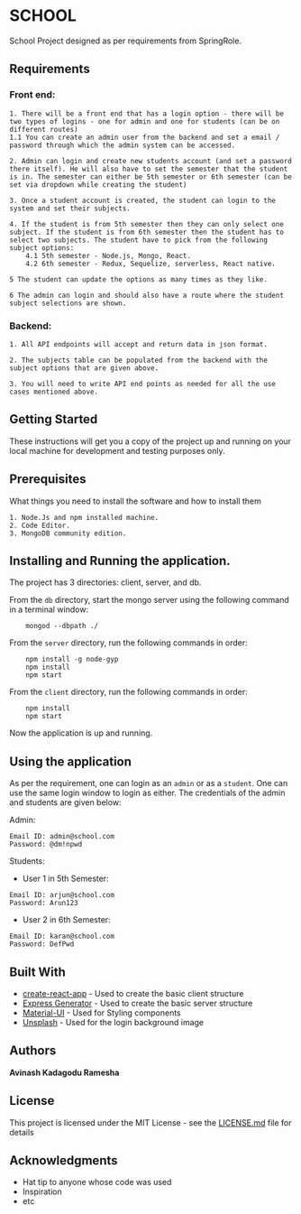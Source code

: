 # SCHOOL

School Project designed as per requirements from SpringRole.

## Requirements

### Front end:
```
1. There will be a front end that has a login option - there will be two types of logins - one for admin and one for students (can be on different routes)
1.1 You can create an admin user from the backend and set a email / password through which the admin system can be accessed.
 
2. Admin can login and create new students account (and set a password there itself). He will also have to set the semester that the student is in. The semester can either be 5th semester or 6th semester (can be set via dropdown while creating the student)
 
3. Once a student account is created, the student can login to the system and set their subjects.
 
4. If the student is from 5th semester then they can only select one subject. If the student is from 6th semester then the student has to select two subjects. The student have to pick from the following subject options:
    4.1 5th semester - Node.js, Mongo, React.
    4.2 6th semester - Redux, Sequelize, serverless, React native.
 
5 The student can update the options as many times as they like.
 
6 The admin can login and should also have a route where the student subject selections are shown.
```

### Backend:
 ```
1. All API endpoints will accept and return data in json format.
 
2. The subjects table can be populated from the backend with the subject options that are given above.
 
3. You will need to write API end points as needed for all the use cases mentioned above.
```

## Getting Started

These instructions will get you a copy of the project up and running on your local machine for development and testing purposes only.

## Prerequisites

What things you need to install the software and how to install them

```
1. Node.Js and npm installed machine.
2. Code Editor.
3. MongoDB community edition.
```

## Installing and Running the application.

The project has 3 directories: client, server, and db.

From the `db` directory, start the mongo server using the following command in a terminal window:
```
    mongod --dbpath ./
```

From the `server` directory, run the following commands in order:
```
    npm install -g node-gyp
    npm install
    npm start
```

From the `client` directory, run the following commands in order:
```
    npm install
    npm start
```

Now the application is up and running.

## Using the application

As per the requirement, one can login as an `admin` or as a `student`. One can use the same login window to login as either. The credentials of the admin and students are given below:

Admin:
```
Email ID: admin@school.com
Password: @dm!npwd
```

Students:
* User 1 in 5th Semester:
```
Email ID: arjun@school.com
Password: Arun123
```
* User 2 in 6th Semester:
```
Email ID: karan@school.com
Password: DefPwd
```

## Built With

* [create-react-app](https://github.com/facebook/create-react-app) - Used to create the basic client structure
* [Express Generator](https://expressjs.com/en/starter/generator.html) - Used to create the basic server structure
* [Material-UI](https://material-ui.com) - Used for Styling components
* [Unsplash](https://unsplash.com) - Used for the login background image

## Authors

**Avinash Kadagodu Ramesha**

## License

This project is licensed under the MIT License - see the [LICENSE.md](LICENSE.md) file for details

## Acknowledgments

* Hat tip to anyone whose code was used
* Inspiration
* etc
